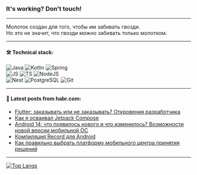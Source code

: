 ### It's working? Don't touch!

---
Молоток создан для того, чтобы им забивать гвозди. <br>
Но это не значит, что гвозди можно забивать только молотком.

---

#### 🛠️ Technical stack:

![Java](https://img.shields.io/badge/Java-informational?logo=Oracle&style=flat&logoColor=white&color=FF4500)
![Kotlin](https://img.shields.io/badge/Kotlin-informational?logo=Kotlin&style=flat&logoColor=white&color=774D97)
![Spring](https://img.shields.io/badge/SpringBoot-informational?logo=SpringBoot&style=flat&logoColor=white&color=6DB33F) <br>
![JS](https://img.shields.io/badge/JS-informational?logo=javaScript&style=flat&logoColor=black&color=F7Df1E)
![TS](https://img.shields.io/badge/TypeScript-informational?logo=typeScript&style=flat&logoColor=black&color=0667A8)
![NodeJS](https://img.shields.io/badge/NodeJS-informational?logo=node.js&style=flat&logoColor=white&color=70A760) <br>
![Nest](https://img.shields.io/badge/NestJS-informational?logo=NestJS&style=flat&logoColor=white&color=E0234E)
![PostgreSQL](https://img.shields.io/badge/PostgreSQL-informational?logo=PostgreSQL&style=flat&logoColor=white&color=DAA520)
![Git](https://img.shields.io/badge/Git-informational?logo=git&style=flat&logoColor=white&color=778899)

___

#### 💬 Latest posts from habr.com:

<!-- BLOG-POST-LIST:START -->
- [Flutter: заказывать или не заказывать? Откровения разработчика](https://habr.com/ru/articles/766826/?utm_source=habrahabr&utm_medium=rss&utm_campaign=766826)
- [Как я осваивал Jetpack Compose](https://habr.com/ru/articles/766814/?utm_source=habrahabr&utm_medium=rss&utm_campaign=766814)
- [Android 14: что появилось нового и что изменилось? Возможности новой версии мобильной ОС](https://habr.com/ru/companies/ru_mts/articles/766792/?utm_source=habrahabr&utm_medium=rss&utm_campaign=766792)
- [Компиляция Record для Android](https://habr.com/ru/articles/766800/?utm_source=habrahabr&utm_medium=rss&utm_campaign=766800)
- [Как правильно выбрать платформу мобильного центра принятия решений](https://habr.com/ru/articles/766794/?utm_source=habrahabr&utm_medium=rss&utm_campaign=766794)
<!-- BLOG-POST-LIST:END -->

---
[![Top Langs](https://github-readme-stats-git-master-advtsetting-gmailcom.vercel.app/api/top-langs/?username=zloylis&langs_count=10&hide_title=false&title_color=e6edf3&size_weight=0.5&count_weight=0.5&layout=compact&hide_border=true&theme=dracula)](https://github.com/zloylis)

<!-- ![GitHub stats](https://github-readme-stats-git-master-advtsetting-gmailcom.vercel.app/api?username=zloylis&show_icons=true&hide_border=true&theme=dracula&hide_title=true&include_all_commits=true&count_private=true&hide=contribs&hide_rank=true) -->
